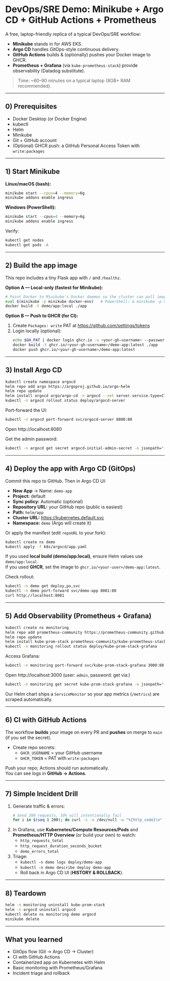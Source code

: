 # DevOps/SRE Demo: Minikube + Argo CD + GitHub Actions + Prometheus

A free, laptop-friendly replica of a typical DevOps/SRE workflow:
- **Minikube** stands in for AWS EKS.
- **Argo CD** handles GitOps-style continuous delivery.
- **GitHub Actions** builds & (optionally) pushes your Docker image to GHCR.
- **Prometheus + Grafana** (via `kube-prometheus-stack`) provide observability (Datadog substitute).

> Time: ~60–90 minutes on a typical laptop (8GB+ RAM recommended).

---

## 0) Prerequisites

- Docker Desktop (or Docker Engine)
- kubectl
- Helm
- Minikube
- Git + GitHub account
- (Optional) GHCR push: a GitHub Personal Access Token with `write:packages`

---

## 1) Start Minikube

**Linux/macOS (bash):**
```bash
minikube start --cpus=4 --memory=6g
minikube addons enable ingress
```

**Windows (PowerShell):**
```powershell
minikube start --cpus=4 --memory=6g
minikube addons enable ingress
```

Verify:
```bash
kubectl get nodes
kubectl get pods -A
```

---

## 2) Build the app image

This repo includes a tiny Flask app with `/` and `/healthz`.

**Option A — Local-only (fastest for Minikube):**
```bash
# Point Docker to Minikube's Docker daemon so the cluster can pull images without a registry
eval $(minikube -p minikube docker-env)   # PowerShell: & minikube -p minikube docker-env | Invoke-Expression
docker build -t demo/app:local ./app
```

**Option B — Push to GHCR (for CI):**
1. Create `Packages: write` PAT at https://github.com/settings/tokens
2. Login locally (optional):  
   ```bash
   echo $GH_PAT | docker login ghcr.io -u <your-gh-username> --password-stdin
   docker build -t ghcr.io/<your-gh-username>/demo-app:latest ./app
   docker push ghcr.io/<your-gh-username>/demo-app:latest
   ```

---

## 3) Install Argo CD

```bash
kubectl create namespace argocd
helm repo add argo https://argoproj.github.io/argo-helm
helm repo update
helm install argocd argo/argo-cd -n argocd --set server.service.type=ClusterIP
kubectl -n argocd rollout status deploy/argocd-server
```

Port-forward the UI:
```bash
kubectl -n argocd port-forward svc/argocd-server 8080:80
```
Open http://localhost:8080

Get the admin password:
```bash
kubectl -n argocd get secret argocd-initial-admin-secret -o jsonpath="{{.data.password}}" | base64 -d; echo
```

---

## 4) Deploy the app with Argo CD (GitOps)

Commit this repo to GitHub. Then in Argo CD UI:
- **New App** → Name: `demo-app`
- **Project:** default
- **Sync policy:** Automatic (optional)
- **Repository URL:** your GitHub repo (public is easiest)
- **Path:** `helm/app`
- **Cluster URL:** https://kubernetes.default.svc
- **Namespace:** `demo` (Argo will create it)

Or apply the manifest (edit `repoURL` to your fork):
```bash
kubectl create ns demo
kubectl apply -f k8s/argocd/app.yaml
```

If you used **local build (demo/app:local)**, ensure Helm values use `demo/app:local`.  
If you used **GHCR**, set the image to `ghcr.io/<your-user>/demo-app:latest`.

Check rollout:
```bash
kubectl -n demo get deploy,po,svc
kubectl -n demo port-forward svc/demo-app 8081:80
curl http://localhost:8081
```

---

## 5) Add Observability (Prometheus + Grafana)

```bash
kubectl create ns monitoring
helm repo add prometheus-community https://prometheus-community.github.io/helm-charts
helm repo update
helm install kube-prom-stack prometheus-community/kube-prometheus-stack -n monitoring
kubectl -n monitoring rollout status deploy/kube-prom-stack-grafana
```

Access Grafana:
```bash
kubectl -n monitoring port-forward svc/kube-prom-stack-grafana 3000:80
```
Open http://localhost:3000 (user: `admin`, password: get via:)
```bash
kubectl -n monitoring get secret kube-prom-stack-grafana -o jsonpath="{{.data.admin-password}}" | base64 -d; echo
```

Our Helm chart ships a `ServiceMonitor` so your app metrics (`/metrics`) are scraped automatically.

---

## 6) CI with GitHub Actions

The workflow **builds** your image on every PR and **pushes** on merge to `main` (if you set the secret).

- Create repo secrets:
  - `GHCR_USERNAME` = your GitHub username
  - `GHCR_TOKEN` = PAT with `write:packages`

Push your repo; Actions should run automatically.  
You can see logs in **GitHub → Actions**.

---

## 7) Simple Incident Drill

1. Generate traffic & errors:
   ```bash
   # Send 200 requests, 10% will intentionally fail
   for i in $(seq 1 200); do curl -s -o /dev/null -w "%{http_code}\n" http://localhost:8081/; sleep 0.05; done
   ```
2. In Grafana, use **Kubernetes/Compute Resources/Pods** and **Prometheus/HTTP Overview** (or build your own) to watch:
   - `http_requests_total`
   - `http_request_duration_seconds_bucket`
   - `demo_errors_total`
3. Triage:
   - `kubectl -n demo logs deploy/demo-app`
   - `kubectl -n demo describe deploy demo-app`
   - Roll back in Argo CD UI (**HISTORY & ROLLBACK**).

---

## 8) Teardown

```bash
helm -n monitoring uninstall kube-prom-stack
helm -n argocd uninstall argocd
kubectl delete ns monitoring demo argocd
minikube delete
```

---

## What you learned
- GitOps flow (Git → Argo CD → Cluster)
- CI with GitHub Actions
- Containerized app on Kubernetes with Helm
- Basic monitoring with Prometheus/Grafana
- Incident triage and rollback
